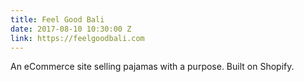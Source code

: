 ```yaml
---
title: Feel Good Bali
date: 2017-08-10 10:30:00 Z
link: https://feelgoodbali.com
---
```


An eCommerce site selling pajamas with a purpose. Built on Shopify.